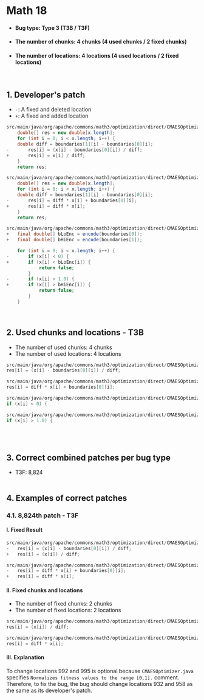 # Math 18
* <h4>Bug type: Type 3 (T3B / T3F)</h4>
* <h4>The number of chunks: 4 chunks (4 used chunks / 2 fixed chunks)</h4>
* <h4>The number of locations: 4 locations (4 used locations / 2 fixed locations)</h4>
<br>

## 1. Developer's patch
* `-`: A fixed and deleted location
* `+`: A fixed and added location
```java
src/main/java/org/apache/commons/math3/optimization/direct/CMAESOptimizer.java: 929-934
    double[] res = new double[x.length];
    for (int i = 0; i < x.length; i++) {
    double diff = boundaries[1][i] - boundaries[0][i];
-       res[i] = (x[i] - boundaries[0][i]) / diff;
+       res[i] = x[i] / diff;
    }            
    return res;
```

```java
src/main/java/org/apache/commons/math3/optimization/direct/CMAESOptimizer.java: 955-960
    double[] res = new double[x.length];
    for (int i = 0; i < x.length; i++) {
    double diff = boundaries[1][i] - boundaries[0][i];
-       res[i] = diff * x[i] + boundaries[0][i];
+       res[i] = diff * x[i];
    }            
    return res;
```

```java
src/main/java/org/apache/commons/math3/optimization/direct/CMAESOptimizer.java: 990-998
+   final double[] bLoEnc = encode(boundaries[0]);
+   final double[] bHiEnc = encode(boundaries[1]);

    for (int i = 0; i < x.length; i++) {
-       if (x[i] < 0) {
+       if (x[i] < bLoEnc[i]) {
            return false;
        }
-       if (x[i] > 1.0) {
+       if (x[i] > bHiEnc[i]) {
            return false;
        }
    }
```
<br>

## 2. Used chunks and locations - T3B
* The number of used chunks: 4 chunks
* The number of used locations: 4 locations
```java
src/main/java/org/apache/commons/math3/optimization/direct/CMAESOptimizer.java: 932
res[i] = (x[i] - boundaries[0][i]) / diff;
```

```java
src/main/java/org/apache/commons/math3/optimization/direct/CMAESOptimizer.java: 958
res[i] = diff * x[i] + boundaries[0][i];
```

```java
src/main/java/org/apache/commons/math3/optimization/direct/CMAESOptimizer.java: 992
if (x[i] < 0) {
```

```java
src/main/java/org/apache/commons/math3/optimization/direct/CMAESOptimizer.java: 995
if (x[i] > 1.0) {
```
<br><br>

## 3. Correct combined patches per bug type
* T3F: 8,824
<br><br>

## 4. Examples of correct patches
### 4.1. 8,824th patch - T3F
#### I. Fixed Result
```java
src/main/java/org/apache/commons/math3/optimization/direct/CMAESOptimizer.java: 932
-   res[i] = (x[i] - boundaries[0][i]) / diff;
+   res[i] = (x[i]) / diff;
```

```java
src/main/java/org/apache/commons/math3/optimization/direct/CMAESOptimizer.java: 958
-   res[i] = diff * x[i] + boundaries[0][i];
+   res[i] = diff * x[i];
```

#### II. Fixed chunks and locations
* The number of fixed chunks: 2 chunks
* The number of fixed locations: 2 locations
```java
src/main/java/org/apache/commons/math3/optimization/direct/CMAESOptimizer.java: 932
res[i] = (x[i]) / diff;
```

```java
src/main/java/org/apache/commons/math3/optimization/direct/CMAESOptimizer.java: 958
res[i] = diff * x[i];
```

#### III. Explanation
To change locations 992 and 995 is optional because ```CMAESOptimizer.java``` specifies ```Normalizes fitness values to the range [0,1].``` comment. Therefore, to fix the bug, the bug should change locations 932 and 958 as the same as its developer's patch.
<br><br>